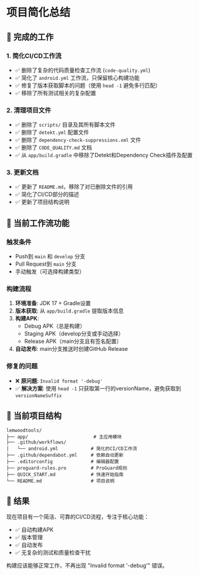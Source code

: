 # 项目简化总结

## 🎯 完成的工作

### 1. 简化CI/CD工作流
- ✅ 删除了复杂的代码质量检查工作流 (`code-quality.yml`)
- ✅ 简化了 `android.yml` 工作流，只保留核心构建功能
- ✅ 修复了版本获取脚本的问题（使用 `head -1` 避免多行匹配）
- ✅ 移除了所有测试相关的复杂配置

### 2. 清理项目文件
- ✅ 删除了 `scripts/` 目录及其所有脚本文件
- ✅ 删除了 `detekt.yml` 配置文件
- ✅ 删除了 `dependency-check-suppressions.xml` 文件
- ✅ 删除了 `CODE_QUALITY.md` 文档
- ✅ 从 `app/build.gradle` 中移除了Detekt和Dependency Check插件及配置

### 3. 更新文档
- ✅ 更新了 `README.md`，移除了对已删除文件的引用
- ✅ 简化了CI/CD部分的描述
- ✅ 更新了项目结构说明

## 🚀 当前工作流功能

### 触发条件
- Push到 `main` 和 `develop` 分支
- Pull Request到 `main` 分支
- 手动触发（可选择构建类型）

### 构建流程
1. **环境准备**: JDK 17 + Gradle设置
2. **版本获取**: 从 `app/build.gradle` 提取版本信息
3. **构建APK**: 
   - Debug APK（总是构建）
   - Staging APK（develop分支或手动选择）
   - Release APK（main分支且有签名配置）
4. **自动发布**: main分支推送时创建GitHub Release

### 修复的问题
- ❌ **原问题**: `Invalid format '-debug'` 
- ✅ **解决方案**: 使用 `head -1` 只获取第一行的versionName，避免获取到 `versionNameSuffix`

## 📁 当前项目结构

```
lemwoodtools/
├── app/                        # 主应用模块
├── .github/workflows/
│   └── android.yml            # 简化的CI/CD工作流
├── .github/dependabot.yml     # 依赖自动更新
├── .editorconfig              # 编辑器配置
├── proguard-rules.pro         # ProGuard规则
├── QUICK_START.md             # 快速开始指南
└── README.md                  # 项目说明
```

## 🎉 结果

现在项目有一个简洁、可靠的CI/CD流程，专注于核心功能：
- ✅ 自动构建APK
- ✅ 版本管理
- ✅ 自动发布
- ✅ 无复杂的测试和质量检查干扰

构建应该能够正常工作，不再出现 "Invalid format '-debug'" 错误。